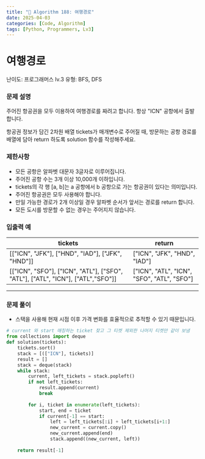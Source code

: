 ```yaml
---
title: "🧠 Algorithm 188: 여행경로"
date: 2025-04-03
categories: [Code, Algorithm]
tags: [Python, Programmers, Lv3]
---
```


# 여행경로

난이도: 프로그래머스 lv.3
유형: BFS, DFS

### **문제 설명**

주어진 항공권을 모두 이용하여 여행경로를 짜려고 합니다. 항상 "ICN" 공항에서 출발합니다.

항공권 정보가 담긴 2차원 배열 tickets가 매개변수로 주어질 때, 방문하는 공항 경로를 배열에 담아 return 하도록 solution 함수를 작성해주세요.

### 제한사항

- 모든 공항은 알파벳 대문자 3글자로 이루어집니다.
- 주어진 공항 수는 3개 이상 10,000개 이하입니다.
- tickets의 각 행 [a, b]는 a 공항에서 b 공항으로 가는 항공권이 있다는 의미입니다.
- 주어진 항공권은 모두 사용해야 합니다.
- 만일 가능한 경로가 2개 이상일 경우 알파벳 순서가 앞서는 경로를 return 합니다.
- 모든 도시를 방문할 수 없는 경우는 주어지지 않습니다.

### 입출력 예

| tickets | return |
| --- | --- |
| [["ICN", "JFK"], ["HND", "IAD"], ["JFK", "HND"]] | ["ICN", "JFK", "HND", "IAD"] |
| [["ICN", "SFO"], ["ICN", "ATL"], ["SFO", "ATL"], ["ATL", "ICN"], ["ATL","SFO"]] | ["ICN", "ATL", "ICN", "SFO", "ATL", "SFO"] |

---

### 문제 풀이

- 스택을 사용해 현재 시점 이후 가격 변화를 효율적으로 추적할 수 있기 때문입니다.

```python
# current 와 start 매칭하는 ticket 찾고 그 티켓 제외한 나머지 티켓만 같이 보냄    
from collections import deque
def solution(tickets):
    tickets.sort()
    stack = [(["ICN"], tickets)]
    result = []
    stack = deque(stack)
    while stack:
        current, left_tickets = stack.popleft()
        if not left_tickets:
            result.append(current)
            break
            
        for i, ticket in enumerate(left_tickets):
            start, end = ticket
            if current[-1] == start:
                left = left_tickets[:i] + left_tickets[i+1:]
                new_current = current.copy()
                new_current.append(end)
                stack.append((new_current, left))
    
    return result[-1]
```